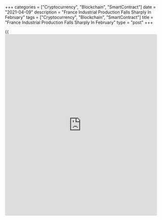 +++
categories = ["Cryptocurrency", "Blockchain", "SmartContract"]
date = "2021-04-09"
description = "France Industrial Production Falls Sharply In February"
tags = ["Cryptocurrency", "Blockchain", "SmartContract"]
title = "France Industrial Production Falls Sharply In February"
type = "post"
+++

{{<iframe id="large-banner" src="https://www.bounty.group/#slide=15.0" width="100%" height="600" scrolling="no" style="border: 0px solid rgb(216, 221, 230); border-radius: 3px;">}}

French industrial production decreased in February, after growing at the
start of the year, after authorities began imposing partial lockdowns in
some regions amid a resurgence in the [coronavirus][1] infections.

Industrial production decreased 4.7 percent month-on-month following a
3.2 percent rise in January, data from the statistical office INSEE
showed Friday. Economists had forecast a 0.5 percent gain.

Manufacturing output fell 4.6 percent after a 3.3 percent rise in the
previous month. Manufacture of transport equipment slumped 11.4 percent.  
  
Output also fell sharply in both construction and utilities sectors.  
  
On a year-on-year basis, industrial production shrank 6.6 percent and
manufacturing output plummeted 7.1 percent.  
  
Results of the IHS Markit manufacturing PMI survey for March, released
earlier in the week, signaled that the manufacturing sector may be on
the path of recovery. New orders and output grew at the fastest rates
since 2018 and employment increased at the sharpest rate since 2000.

The survey showed that purchasing activity also picked up, but raw
materials shortages continued to cause severe supply chain disruption.

For comments and feedback [contact](https://www.playgroundfx.com/contact/): editorial@rtt[news](https://www.letsplayfx.com/blog/forex-news-website/).com

[Economic News][2]

 **What parts of the world are seeing the best (and worst) economic
performances lately? Click[here][3] to check out our [Econ Scorecard][3]
and find out! See up-to-the-moment [ranking](https://www.playgroundfx.com/blog/crypto-exchange-ranking/)s for the best and worst
performers in [GDP][4], [unemployment rate][5], [inflation][6] and much
more.**

   1. www.rtt[news](https://www.letsplayfx.com/blog/forex-news-website/).com/list/coronavirus.aspx
   2. www.rtt[news](https://www.letsplayfx.com/blog/forex-news-website/).com/Content/EconomicNews.aspx
   3. www.rtt[news](https://www.letsplayfx.com/blog/forex-news-website/).com/economic-scorecard/world-rank/industrial-production/highest-performance.aspx
   4. www.rtt[news](https://www.letsplayfx.com/blog/forex-news-website/).com/economic-scorecard/world-rank/GDP/highest-performance.aspx
   5. www.rtt[news](https://www.letsplayfx.com/blog/forex-news-website/).com/economic-scorecard/world-rank/unemployment-rate/lowest-performance.aspx
   6. www.rtt[news](https://www.letsplayfx.com/blog/forex-news-website/).com/economic-scorecard/world-rank/CPI/highest-performance.aspx